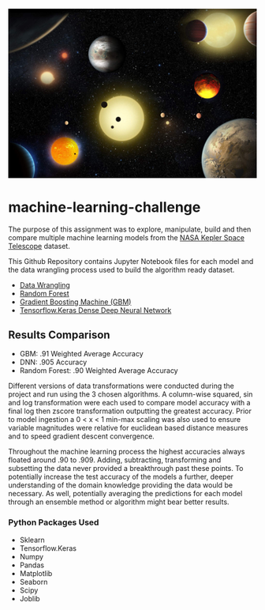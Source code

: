 ![alt text](exoplanet_image.jpg "Exoplanets")

# machine-learning-challenge

The purpose of this assignment was to explore, manipulate, build and then compare multiple machine learning models from the [NASA Kepler Space Telescope](https://www.kaggle.com/nasa/kepler-exoplanet-search-results)
dataset.

This Github Repository contains Jupyter Notebook files for each model and the data wrangling process used to build the algorithm ready dataset.

* [Data Wrangling](https://github.com/TomCallegari/machine-learning-challenge/blob/master/Wrangling.ipynb)
* [Random Forest](https://github.com/TomCallegari/machine-learning-challenge/blob/master/RandomForest.ipynb)
* [Gradient Boosting Machine (GBM)](https://github.com/TomCallegari/machine-learning-challenge/blob/master/GBM.ipynb)
* [Tensorflow.Keras Dense Deep Neural Network](https://github.com/TomCallegari/machine-learning-challenge/blob/master/Deep_NN.ipynb)

## Results Comparison

- GBM: .91 Weighted Average Accuracy
- DNN: .905 Accuracy
- Random Forest: .90 Weighted Average Accuracy

Different versions of data transformations were conducted during the project and run using the 3 chosen algorithms.  A column-wise squared, sin and log transformation were each used to compare model accuracy with a final log then zscore transformation outputting the greatest accuracy. Prior to model ingestion a 0 < x < 1 min-max scaling was also used to ensure variable magnitudes were relative for euclidean based distance measures and to speed gradient descent convergence.

Throughout the machine learning process the highest accuracies always floated around .90 to .909.  Adding, subtracting, transforming and subsetting the data never provided a breakthrough past these points.  To potentially increase the test accuracy of the models a further, deeper understanding of the domain knowledge providing the data would be necessary. As well, potentially averaging the predictions for each model through an ensemble method or algorithm might bear better results.

### Python Packages Used

* Sklearn
* Tensorflow.Keras
* Numpy
* Pandas
* Matplotlib
* Seaborn
* Scipy
* Joblib